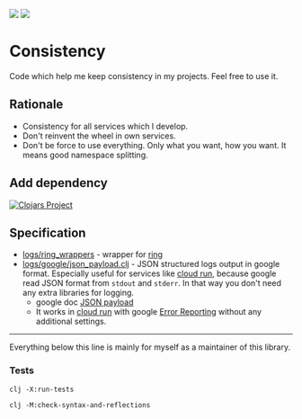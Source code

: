 ![](https://github.com/kwladyka/consistency-clj/workflows/master%20tests/badge.svg)
![](https://github.com/kwladyka/consistency-clj/workflows/clojars/badge.svg)

# Consistency

Code which help me keep consistency in my projects. Feel free to use it.

## Rationale

- Consistency for all services which I develop.
- Don't reinvent the wheel in own services.
- Don't be force to use everything. Only what you want, how you want. It means good namespace splitting.

## Add dependency

[![Clojars Project](https://img.shields.io/clojars/v/net.clojars.kwladyka/consistency.svg)](https://clojars.org/net.clojars.kwladyka/consistency)

## Specification

- [logs/ring_wrappers](src/consistency/logs/ring_wrappers.clj) - wrapper for [ring](https://github.com/ring-clojure/ring)
- [logs/google/json_payload.clj](src/consistency/logs/google/json_payload.clj) - JSON structured logs output in google format. Especially useful for services like [cloud run](https://cloud.google.com/run), because google read JSON format from `stdout` and `stderr`. In that way you don't need any extra libraries for logging.
    - google doc [JSON payload](https://cloud.google.com/logging/docs/agent/logging/configuration#process-payload)
    - It works in [cloud run](https://cloud.google.com/run) with google [Error Reporting](https://cloud.google.com/error-reporting/docs/) without any additional settings.

---

Everything below this line is mainly for myself as a maintainer of this library.


### Tests

`clj -X:run-tests`

`clj -M:check-syntax-and-reflections`
